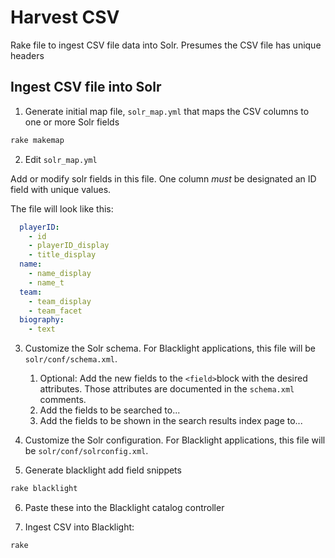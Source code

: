 # Harvest CSV

Rake file to ingest CSV file data into Solr. Presumes the CSV file has unique headers

## Ingest CSV file into Solr

1. Generate initial map file, `solr_map.yml` that maps the CSV columns to one or more Solr fields

```sh
rake makemap
```

2. Edit `solr_map.yml`

Add or modify solr fields in this file. One column *must* be designated an ID field with unique values.

The file will look like this:

```yaml
  playerID:
    - id
    - playerID_display
    - title_display
  name:
    - name_display
    - name_t
  team:
    - team_display
    - team_facet
  biography:
    - text
```

3. Customize the Solr schema. For Blacklight applications, this file will be `solr/conf/schema.xml`.

    1. Optional: Add the new fields to the `<field>`block with the desired attributes. Those attributes are documented in the `schema.xml` comments.
    2. Add the fields to be searched to...
    3. Add the fields to be shown in the search results index page to...

4. Customize the Solr configuration. For Blacklight applications, this file will be `solr/conf/solrconfig.xml`.

5. Generate blacklight add field snippets

```sh
rake blacklight
```

6. Paste these into the Blacklight catalog controller

7. Ingest CSV into Blacklight:

```sh
rake
```
